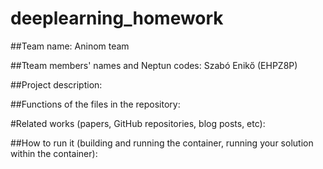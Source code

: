 # deeplearning_homework

##Team name: 
Aninom team

##Tteam members' names and Neptun codes:
Szabó Enikő (EHPZ8P)

##Project description:

##Functions of the files in the repository:

#Related works (papers, GitHub repositories, blog posts, etc):

##How to run it (building and running the container, running your solution within the container):

